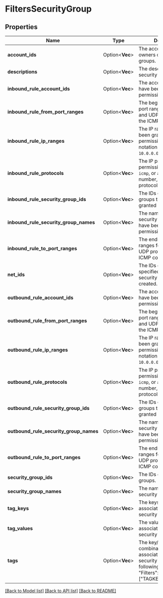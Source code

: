 # FiltersSecurityGroup

## Properties

Name | Type | Description | Notes
------------ | ------------- | ------------- | -------------
**account_ids** | Option<**Vec<String>**> | The account IDs of the owners of the security groups. | [optional]
**descriptions** | Option<**Vec<String>**> | The descriptions of the security groups. | [optional]
**inbound_rule_account_ids** | Option<**Vec<String>**> | The account IDs that have been granted permissions. | [optional]
**inbound_rule_from_port_ranges** | Option<**Vec<i32>**> | The beginnings of the port ranges for the TCP and UDP protocols, or the ICMP type numbers. | [optional]
**inbound_rule_ip_ranges** | Option<**Vec<String>**> | The IP ranges that have been granted permissions, in CIDR notation (for example, `10.0.0.0/24`). | [optional]
**inbound_rule_protocols** | Option<**Vec<String>**> | The IP protocols for the permissions (`tcp` \\| `udp` \\| `icmp`, or a protocol number, or `-1` for all protocols). | [optional]
**inbound_rule_security_group_ids** | Option<**Vec<String>**> | The IDs of the security groups that have been granted permissions. | [optional]
**inbound_rule_security_group_names** | Option<**Vec<String>**> | The names of the security groups that have been granted permissions. | [optional]
**inbound_rule_to_port_ranges** | Option<**Vec<i32>**> | The ends of the port ranges for the TCP and UDP protocols, or the ICMP code numbers. | [optional]
**net_ids** | Option<**Vec<String>**> | The IDs of the Nets specified when the security groups were created. | [optional]
**outbound_rule_account_ids** | Option<**Vec<String>**> | The account IDs that have been granted permissions. | [optional]
**outbound_rule_from_port_ranges** | Option<**Vec<i32>**> | The beginnings of the port ranges for the TCP and UDP protocols, or the ICMP type numbers. | [optional]
**outbound_rule_ip_ranges** | Option<**Vec<String>**> | The IP ranges that have been granted permissions, in CIDR notation (for example, `10.0.0.0/24`). | [optional]
**outbound_rule_protocols** | Option<**Vec<String>**> | The IP protocols for the permissions (`tcp` \\| `udp` \\| `icmp`, or a protocol number, or `-1` for all protocols). | [optional]
**outbound_rule_security_group_ids** | Option<**Vec<String>**> | The IDs of the security groups that have been granted permissions. | [optional]
**outbound_rule_security_group_names** | Option<**Vec<String>**> | The names of the security groups that have been granted permissions. | [optional]
**outbound_rule_to_port_ranges** | Option<**Vec<i32>**> | The ends of the port ranges for the TCP and UDP protocols, or the ICMP code numbers. | [optional]
**security_group_ids** | Option<**Vec<String>**> | The IDs of the security groups. | [optional]
**security_group_names** | Option<**Vec<String>**> | The names of the security groups. | [optional]
**tag_keys** | Option<**Vec<String>**> | The keys of the tags associated with the security groups. | [optional]
**tag_values** | Option<**Vec<String>**> | The values of the tags associated with the security groups. | [optional]
**tags** | Option<**Vec<String>**> | The key/value combination of the tags associated with the security groups, in the following format: &quot;Filters&quot;:{&quot;Tags&quot;:[&quot;TAGKEY=TAGVALUE&quot;]}. | [optional]

[[Back to Model list]](../README.md#documentation-for-models) [[Back to API list]](../README.md#documentation-for-api-endpoints) [[Back to README]](../README.md)


